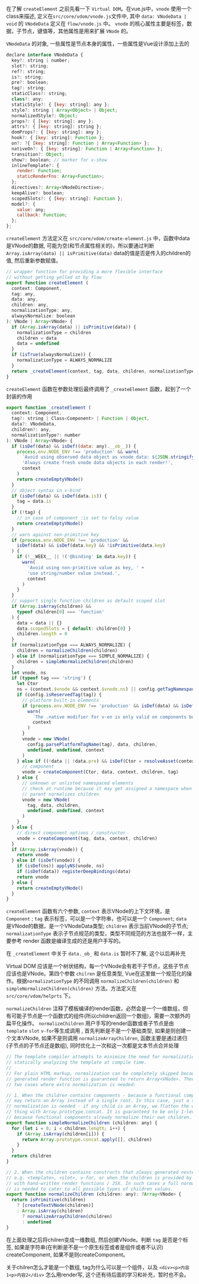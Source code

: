 在了解 `createElement` 之前先看一下 `Virtual DOM`。在vue.js中，`vnode` 使用一个class来描述, 定义在`src/core/vdom/vnode.js`文件中, 其中 `data: VNodeData | void` 的 `VNodeData` 定义在 `flow/vnode.js` 中。 `vnode` 的核心属性主要是标签，数据，子节点，键值等，其他属性是用来扩展 `VNode` 的。

`VNodeData` 的对象, 一些属性是节点本身的属性，一些属性是Vue设计添加上去的
```javascript
declare interface VNodeData {
  key?: string | number;
  slot?: string;
  ref?: string;
  is?: string;
  pre?: boolean;
  tag?: string;
  staticClass?: string;
  class?: any;
  staticStyle?: { [key: string]: any };
  style?: string | Array<Object> | Object;
  normalizedStyle?: Object;
  props?: { [key: string]: any };
  attrs?: { [key: string]: string };
  domProps?: { [key: string]: any };
  hook?: { [key: string]: Function };
  on?: ?{ [key: string]: Function | Array<Function> };
  nativeOn?: { [key: string]: Function | Array<Function> };
  transition?: Object;
  show?: boolean; // marker for v-show
  inlineTemplate?: {
    render: Function;
    staticRenderFns: Array<Function>;
  };
  directives?: Array<VNodeDirective>;
  keepAlive?: boolean;
  scopedSlots?: { [key: string]: Function };
  model?: {
    value: any;
    callback: Function;
  };
};
```

`createElement` 方法定义在 `src/core/vdom/create-element.js` 中，函数中data是VNode的数据, 可能为空(和节点属性相关的)，所以要通过判断 `Array.isArray(data) || isPrimitive(data)` data的值是否是传入的children的值, 然后重新参数赋值。
```javascript
// wrapper function for providing a more flexible interface
// without getting yelled at by flow
export function createElement (
  context: Component,
  tag: any,
  data: any,
  children: any,
  normalizationType: any,
  alwaysNormalize: boolean
): VNode | Array<VNode> {
  if (Array.isArray(data) || isPrimitive(data)) {
    normalizationType = children
    children = data
    data = undefined
  }
  if (isTrue(alwaysNormalize)) {
    normalizationType = ALWAYS_NORMALIZE
  }
  return _createElement(context, tag, data, children, normalizationType)
}
```

`createElement` 函数在参数处理后最终调用了 `_createElement` 函数，起到了一个封装的作用
```javascript
export function _createElement (
  context: Component,
  tag?: string | Class<Component> | Function | Object,
  data?: VNodeData,
  children?: any,
  normalizationType?: number
): VNode | Array<VNode> {
  if (isDef(data) && isDef((data: any).__ob__)) {
    process.env.NODE_ENV !== 'production' && warn(
      `Avoid using observed data object as vnode data: ${JSON.stringify(data)}\n` +
      'Always create fresh vnode data objects in each render!',
      context
    )
    return createEmptyVNode()
  }
  // object syntax in v-bind
  if (isDef(data) && isDef(data.is)) {
    tag = data.is
  }
  if (!tag) {
    // in case of component :is set to falsy value
    return createEmptyVNode()
  }
  // warn against non-primitive key
  if (process.env.NODE_ENV !== 'production' &&
    isDef(data) && isDef(data.key) && !isPrimitive(data.key)
  ) {
    if (!__WEEX__ || !('@binding' in data.key)) {
      warn(
        'Avoid using non-primitive value as key, ' +
        'use string/number value instead.',
        context
      )
    }
  }
  // support single function children as default scoped slot
  if (Array.isArray(children) &&
    typeof children[0] === 'function'
  ) {
    data = data || {}
    data.scopedSlots = { default: children[0] }
    children.length = 0
  }
  if (normalizationType === ALWAYS_NORMALIZE) {
    children = normalizeChildren(children)
  } else if (normalizationType === SIMPLE_NORMALIZE) {
    children = simpleNormalizeChildren(children)
  }
  let vnode, ns
  if (typeof tag === 'string') {
    let Ctor
    ns = (context.$vnode && context.$vnode.ns) || config.getTagNamespace(tag)
    if (config.isReservedTag(tag)) {
      // platform built-in elements
      if (process.env.NODE_ENV !== 'production' && isDef(data) && isDef(data.nativeOn)) {
        warn(
          `The .native modifier for v-on is only valid on components but it was used on <${tag}>.`,
          context
        )
      }
      vnode = new VNode(
        config.parsePlatformTagName(tag), data, children,
        undefined, undefined, context
      )
    } else if ((!data || !data.pre) && isDef(Ctor = resolveAsset(context.$options, 'components', tag))) {
      // component
      vnode = createComponent(Ctor, data, context, children, tag)
    } else {
      // unknown or unlisted namespaced elements
      // check at runtime because it may get assigned a namespace when its
      // parent normalizes children
      vnode = new VNode(
        tag, data, children,
        undefined, undefined, context
      )
    }
  } else {
    // direct component options / constructor
    vnode = createComponent(tag, data, context, children)
  }
  if (Array.isArray(vnode)) {
    return vnode
  } else if (isDef(vnode)) {
    if (isDef(ns)) applyNS(vnode, ns)
    if (isDef(data)) registerDeepBindings(data)
    return vnode
  } else {
    return createEmptyVNode()
  }
}
```

`createElement` 函数有六个参数, `context` 表示VNode的上下文环境，是 `Component` ; `tag` 表示标签，可以是一个字符串，也可以是一个 `Component`; `data` 是VNode的数据，是一个VNodeData类型; `children` 表示当前VNode的子节点; `normalizationType` 表示子节点规范的类型，类型不同规范的方法也就不一样，主要参考 render 函数是编译生成的还是用户手写的。

在 `_createElement` 中关于 `data._ob_` 和 `data.is` 暂时不了解, 这个以后再补充

Virtual DOM 应该是一个树状结构，每一个VNode会有若干子节点，这些子节点应该也是VNode。第四个参数 `chilren` 是任意类型, Vue在这里做一个规范化的操作。根据`normalizationType` 的不同调用 `normalizeChildren(children)` 和 `simpleNormalizeChildren(children)` 方法。方法定义在 `src/core/vdom/helprts` 下。

`normalizeChildren` 注释了模板编译的render函数，必然会是一个一维数组，但有可能子节点是一个函数式的组件(所以children返回一个数组)，需要一次额外的扁平化操作。
`normalizeChildren` 用户手写的render函数或者子节点是由 `template` `slot` `v-for`等生成调用 , 首先判断是不是一个基础类型, 如果是则创建一个文本VNode, 如果不是则调用 `normalizeArrayChildren`, 函数主要是通过递归(子节点的子节点还是数组), 同时优化上一次和这一次都是文本节点合并处理

```javascript
// The template compiler attempts to minimize the need for normalization by
// statically analyzing the template at compile time.
//
// For plain HTML markup, normalization can be completely skipped because the
// generated render function is guaranteed to return Array<VNode>. There are
// two cases where extra normalization is needed:

// 1. When the children contains components - because a functional component
// may return an Array instead of a single root. In this case, just a simple
// normalization is needed - if any child is an Array, we flatten the whole
// thing with Array.prototype.concat. It is guaranteed to be only 1-level deep
// because functional components already normalize their own children.
export function simpleNormalizeChildren (children: any) {
  for (let i = 0; i < children.length; i++) {
    if (Array.isArray(children[i])) {
      return Array.prototype.concat.apply([], children)
    }
  }
  return children
}

// 2. When the children contains constructs that always generated nested Arrays,
// e.g. <template>, <slot>, v-for, or when the children is provided by user
// with hand-written render functions / JSX. In such cases a full normalization
// is needed to cater to all possible types of children values.
export function normalizeChildren (children: any): ?Array<VNode> {
  return isPrimitive(children)
    ? [createTextVNode(children)]
    : Array.isArray(children)
      ? normalizeArrayChildren(children)
      : undefined
}
```

在上面处理之后将chilren变成一维数组, 然后创建VNode。判断 `tag` 是否是个标签, 如果是字符串(在判断是不是一个原生标签或者是组件或者不认识) createComponent,  如果不是则createComponent。

关于chilren怎么才能是一个数组, tag为什么可以是一个组件，以及 `<div><p>内容1<p>内容2</div>` 怎么用render写, 这个还有待后面的学习和补充，暂时也不会。
